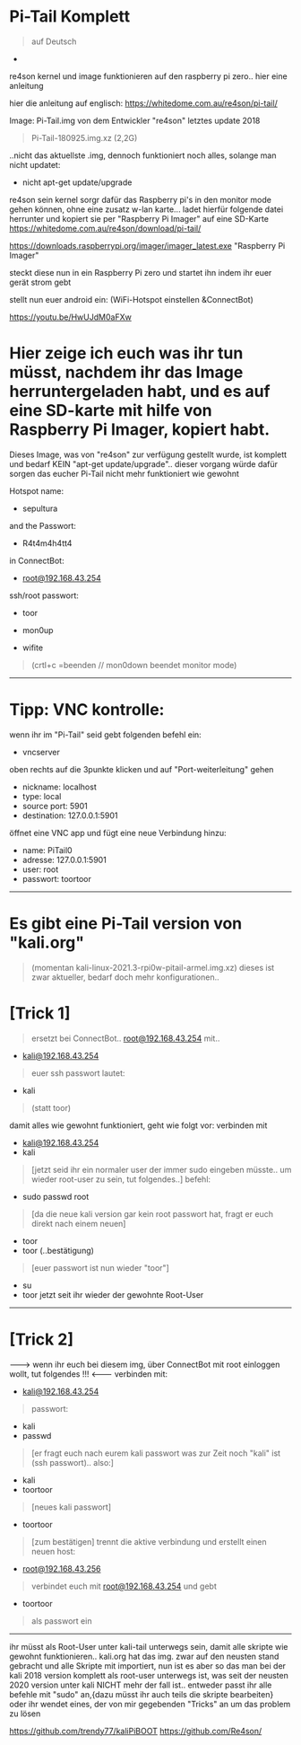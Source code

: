 # Pi-Tail Komplett
> auf Deutsch
*
re4son kernel und image funktionieren auf den raspberry pi zero.. hier eine anleitung

hier die anleitung auf englisch:
https://whitedome.com.au/re4son/pi-tail/

Image: Pi-Tail.img von dem Entwickler "re4son"
letztes update 2018
> Pi-Tail-180925.img.xz (2,2G)

..nicht das aktuellste .img, dennoch funktioniert noch alles, solange man nicht updatet:
- nicht apt-get update/upgrade

re4son sein kernel sorgr dafür das Raspberry pi's in den monitor mode
gehen können, ohne eine zusatz w-lan karte... 
ladet hierfür folgende datei herrunter und kopiert sie
per "Raspberry Pi Imager" auf eine SD-Karte
https://whitedome.com.au/re4son/download/pi-tail/

https://downloads.raspberrypi.org/imager/imager_latest.exe
"Raspberry Pi Imager"

steckt diese nun in ein Raspberry Pi zero und startet ihn
indem ihr euer gerät strom gebt

stellt nun euer android ein:
(WiFi-Hotspot einstellen &ConnectBot)

https://youtu.be/HwUJdM0aFXw

# Hier zeige ich euch was ihr tun müsst, nachdem ihr das Image herruntergeladen habt, und es auf eine SD-karte mit hilfe von Raspberry Pi Imager, kopiert habt.
Dieses Image, was von "re4son" zur verfügung gestellt wurde, ist komplett und bedarf KEIN "apt-get update/upgrade".. dieser vorgang würde dafür sorgen das eucher Pi-Tail nicht mehr funktioniert wie gewohnt

Hotspot name:
- sepultura

and the Passwort:
- R4t4m4h4tt4

in ConnectBot:
- root@192.168.43.254

ssh/root passwort:
- toor

- mon0up
- wifite
> (crtl+c =beenden // mon0down beendet monitor mode)

___________________________

# Tipp: VNC kontrolle:
wenn ihr im "Pi-Tail" seid
gebt folgenden befehl ein:
- vncserver

oben rechts auf die 3punkte klicken und auf "Port-weiterleitung" gehen
- nickname: localhost
- type: local
- source port: 5901
- destination: 127.0.0.1:5901

öffnet eine VNC app und fügt eine neue Verbindung hinzu:
- name: PiTail0
- adresse: 127.0.0.1:5901
- user: root
- passwort: toortoor

__________________________

# Es gibt eine Pi-Tail version von "kali.org"
> (momentan kali-linux-2021.3-rpi0w-pitail-armel.img.xz)
dieses ist zwar aktueller, bedarf doch mehr konfigurationen..
# [Trick 1]
> ersetzt bei ConnectBot..
> root@192.168.43.254 mit..
- kali@192.168.43.254 

> euer ssh passwort lautet:
- kali 
> (statt toor)

damit alles wie gewohnt funktioniert, geht wie folgt vor:
verbinden mit 
- kali@192.168.43.254
- kali
> [jetzt seid ihr ein normaler user der immer sudo eingeben müsste.. 
> um wieder root-user zu sein, tut folgendes..]
befehl:
- sudo passwd root
> [da die neue kali version gar kein root passwort hat, fragt er euch direkt nach einem neuen]
- toor
- toor   (..bestätigung)
> [euer passwort ist nun wieder "toor"]
- su
- toor
jetzt seit ihr wieder der gewohnte Root-User
***


# [Trick 2]
---> wenn ihr euch bei diesem img, über ConnectBot mit root einloggen wollt, tut folgendes !!! <---
verbinden mit: 
- kali@192.168.43.254
> passwort: 
- kali
- passwd
> [er fragt euch nach eurem kali passwort was zur Zeit noch "kali" ist (ssh passwort).. also:]
- kali
- toortoor 
> [neues kali passwort]
- toortoor 
> [zum bestätigen]
trennt die aktive verbindung und erstellt einen neuen host:
- root@192.168.43.256

> verbindet euch mit root@192.168.43.254
und gebt 
- toortoor
> als passwort ein
***


ihr müsst als Root-User unter kali-tail unterwegs sein, damit alle skripte wie gewohnt funktionieren..
kali.org hat das img. zwar auf den neusten stand gebracht und alle Skripte mit importiert, nun ist es aber so das man bei der kali 2018 version komplett als root-user unterwegs ist, was seit der neusten 2020 version unter kali NICHT mehr der fall ist.. 
entweder passt ihr alle befehle mit "sudo" an,{dazu müsst ihr auch teils die skripte bearbeiten} 
oder ihr wendet eines, der von mir gegebenden "Tricks" an um das problem zu lösen


https://github.com/trendy77/kaliPiBOOT
https://github.com/Re4son/
